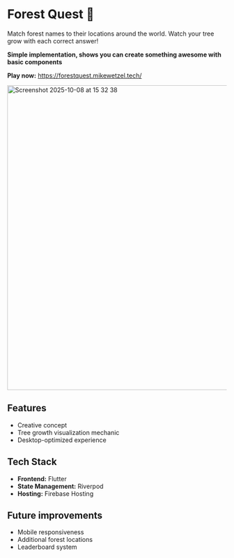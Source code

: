 # Forest Quest 🌲

Match forest names to their locations around the world. Watch your tree grow with each correct answer!

**Simple implementation, shows you can create something awesome with basic components**

**Play now:** https://forestquest.mikewetzel.tech/

<img width="696" height="698" alt="Screenshot 2025-10-08 at 15 32 38" src="https://github.com/user-attachments/assets/7f36180f-c9f4-42cd-9245-4884358ac468" />

## Features
* Creative concept
* Tree growth visualization mechanic
* Desktop-optimized experience

## Tech Stack
* **Frontend:** Flutter
* **State Management:** Riverpod
* **Hosting:** Firebase Hosting

## Future improvements
* Mobile responsiveness
* Additional forest locations
* Leaderboard system
